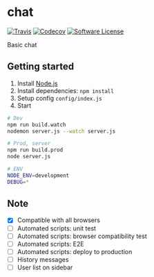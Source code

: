 # chat

[![Travis](https://img.shields.io/travis/leopardd/chat.svg)](https://travis-ci.org/leopardd/chat)
[![Codecov](https://img.shields.io/codecov/c/github/leopardd/chat.svg)](https://codecov.io/github/leopardd/chat)
[![Software License](https://img.shields.io/badge/license-MIT-brightgreen.svg)](LICENSE.md)

Basic chat

## Getting started

1. Install [Node.js](https://nodejs.org/en/)
2. Install dependencies: `npm install`
3. Setup config `config/index.js`
4. Start

```bash
# Dev
npm run build.watch
nodemon server.js --watch server.js

# Prod, server
npm run build.prod
node server.js

# ENV
NODE_ENV=development
DEBUG=*
```

## Note
- [x] Compatible with all browsers
- [ ] Automated scripts: unit test
- [ ] Automated scripts: browser compatibility test
- [ ] Automated scripts: E2E
- [ ] Automated scripts: deploy to production
- [ ] History messages
- [ ] User list on sidebar
